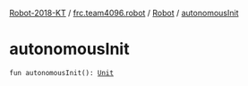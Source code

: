 [Robot-2018-KT](../../index.md) / [frc.team4096.robot](../index.md) / [Robot](index.md) / [autonomousInit](./autonomous-init.md)

# autonomousInit

`fun autonomousInit(): `[`Unit`](https://kotlinlang.org/api/latest/jvm/stdlib/kotlin/-unit/index.html)